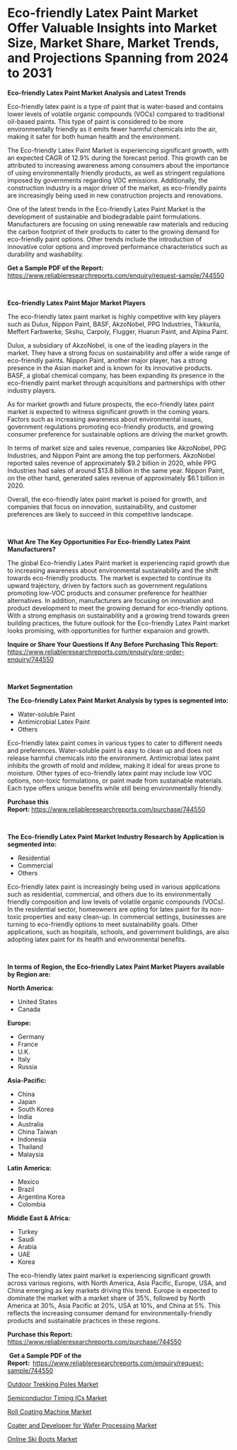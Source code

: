 <p><h1>Eco-friendly Latex Paint Market Offer Valuable Insights into Market Size, Market Share, Market Trends, and Projections Spanning from 2024 to 2031</h1></p><p><strong>Eco-friendly Latex Paint Market Analysis and Latest Trends</strong></p>
<p><p>Eco-friendly latex paint is a type of paint that is water-based and contains lower levels of volatile organic compounds (VOCs) compared to traditional oil-based paints. This type of paint is considered to be more environmentally friendly as it emits fewer harmful chemicals into the air, making it safer for both human health and the environment.</p><p>The Eco-friendly Latex Paint Market is experiencing significant growth, with an expected CAGR of 12.9% during the forecast period. This growth can be attributed to increasing awareness among consumers about the importance of using environmentally friendly products, as well as stringent regulations imposed by governments regarding VOC emissions. Additionally, the construction industry is a major driver of the market, as eco-friendly paints are increasingly being used in new construction projects and renovations.</p><p>One of the latest trends in the Eco-friendly Latex Paint Market is the development of sustainable and biodegradable paint formulations. Manufacturers are focusing on using renewable raw materials and reducing the carbon footprint of their products to cater to the growing demand for eco-friendly paint options. Other trends include the introduction of innovative color options and improved performance characteristics such as durability and washability.</p></p>
<p><strong>Get a Sample PDF of the Report:&nbsp;</strong> <a href="https://www.reliableresearchreports.com/enquiry/request-sample/744550">https://www.reliableresearchreports.com/enquiry/request-sample/744550</a></p>
<p>&nbsp;</p>
<p><strong>Eco-friendly Latex Paint Major Market Players</strong></p>
<p><p>The eco-friendly latex paint market is highly competitive with key players such as Dulux, Nippon Paint, BASF, AkzoNobel, PPG Industries, Tikkurila, Meffert Farbwerke, Skshu, Carpoly, Flugger, Huarun Paint, and Alpina Paint. </p><p>Dulux, a subsidiary of AkzoNobel, is one of the leading players in the market. They have a strong focus on sustainability and offer a wide range of eco-friendly paints. Nippon Paint, another major player, has a strong presence in the Asian market and is known for its innovative products. BASF, a global chemical company, has been expanding its presence in the eco-friendly paint market through acquisitions and partnerships with other industry players.</p><p>As for market growth and future prospects, the eco-friendly latex paint market is expected to witness significant growth in the coming years. Factors such as increasing awareness about environmental issues, government regulations promoting eco-friendly products, and growing consumer preference for sustainable options are driving the market growth.</p><p>In terms of market size and sales revenue, companies like AkzoNobel, PPG Industries, and Nippon Paint are among the top performers. AkzoNobel reported sales revenue of approximately $9.2 billion in 2020, while PPG Industries had sales of around $13.8 billion in the same year. Nippon Paint, on the other hand, generated sales revenue of approximately $6.1 billion in 2020.</p><p>Overall, the eco-friendly latex paint market is poised for growth, and companies that focus on innovation, sustainability, and customer preferences are likely to succeed in this competitive landscape.</p></p>
<p>&nbsp;</p>
<p><strong>What Are The Key Opportunities For Eco-friendly Latex Paint Manufacturers?</strong></p>
<p><p>The global Eco-friendly Latex Paint market is experiencing rapid growth due to increasing awareness about environmental sustainability and the shift towards eco-friendly products. The market is expected to continue its upward trajectory, driven by factors such as government regulations promoting low-VOC products and consumer preference for healthier alternatives. In addition, manufacturers are focusing on innovation and product development to meet the growing demand for eco-friendly options. With a strong emphasis on sustainability and a growing trend towards green building practices, the future outlook for the Eco-friendly Latex Paint market looks promising, with opportunities for further expansion and growth.</p></p>
<p><strong>Inquire or Share Your Questions If Any Before Purchasing This Report:</strong> <a href="https://www.reliableresearchreports.com/enquiry/pre-order-enquiry/744550">https://www.reliableresearchreports.com/enquiry/pre-order-enquiry/744550</a></p>
<p>&nbsp;</p>
<p><strong>Market Segmentation</strong></p>
<p><strong>The Eco-friendly Latex Paint Market Analysis by types is segmented into:</strong></p>
<p><ul><li>Water-soluble Paint</li><li>Antimicrobial Latex Paint</li><li>Others</li></ul></p>
<p><p>Eco-friendly latex paint comes in various types to cater to different needs and preferences. Water-soluble paint is easy to clean up and does not release harmful chemicals into the environment. Antimicrobial latex paint inhibits the growth of mold and mildew, making it ideal for areas prone to moisture. Other types of eco-friendly latex paint may include low VOC options, non-toxic formulations, or paint made from sustainable materials. Each type offers unique benefits while still being environmentally friendly.</p></p>
<p><strong>Purchase this Report:&nbsp;</strong><a href="https://www.reliableresearchreports.com/purchase/744550">https://www.reliableresearchreports.com/purchase/744550</a></p>
<p>&nbsp;</p>
<p><strong>The Eco-friendly Latex Paint Market Industry Research by Application is segmented into:</strong></p>
<p><ul><li>Residential</li><li>Commercial</li><li>Others</li></ul></p>
<p><p>Eco-friendly latex paint is increasingly being used in various applications such as residential, commercial, and others due to its environmentally friendly composition and low levels of volatile organic compounds (VOCs). In the residential sector, homeowners are opting for latex paint for its non-toxic properties and easy clean-up. In commercial settings, businesses are turning to eco-friendly options to meet sustainability goals. Other applications, such as hospitals, schools, and government buildings, are also adopting latex paint for its health and environmental benefits.</p></p>
<p>&nbsp;</p>
<p><strong>In terms of Region, the Eco-friendly Latex Paint Market Players available by Region are:</strong></p>
<p>
    <p> <strong> North America: </strong>
        <ul>
            <li>United States</li>
            <li>Canada</li>
        </ul>
        </p> 
    <p> <strong> Europe: </strong>
        <ul>
            <li>Germany</li>
            <li>France</li>
            <li>U.K.</li>
            <li>Italy</li>
            <li>Russia</li>
        </ul>
        </p> 
    <p> <strong> Asia-Pacific: </strong>
        <ul>
            <li>China</li>
            <li>Japan</li>
            <li>South Korea</li>
            <li>India</li>
            <li>Australia</li>
            <li>China Taiwan</li>
            <li>Indonesia</li>
            <li>Thailand</li>
            <li>Malaysia</li>
        </ul>
        </p> 
    <p> <strong> Latin America: </strong>
        <ul>
            <li>Mexico</li>
            <li>Brazil</li>
            <li>Argentina Korea</li>
            <li>Colombia</li>
        </ul>
        </p> 
    <p> <strong> Middle East & Africa: </strong>
        <ul>
            <li>Turkey</li>
            <li>Saudi</li>
            <li>Arabia</li>
            <li>UAE</li>
            <li>Korea</li>
        </ul>
    </p>
    </p>
<p><p>The eco-friendly latex paint market is experiencing significant growth across various regions, with North America, Asia Pacific, Europe, USA, and China emerging as key markets driving this trend. Europe is expected to dominate the market with a market share of 35%, followed by North America at 30%, Asia Pacific at 20%, USA at 10%, and China at 5%. This reflects the increasing consumer demand for environmentally-friendly products and sustainable practices in these regions.</p></p>
<p><strong>Purchase this Report: </strong><a href="https://www.reliableresearchreports.com/purchase/744550">https://www.reliableresearchreports.com/purchase/744550</a></p>
<p>&nbsp;<strong>Get a Sample PDF of the Report:&nbsp;&nbsp;</strong><a href="https://www.reliableresearchreports.com/enquiry/request-sample/744550">https://www.reliableresearchreports.com/enquiry/request-sample/744550</a></p>
<p><strong></strong></p>
<p><p><a href="https://flame-sidecar-702.notion.site/Outdoor-Trekking-Poles-Market-Size-Focuses-on-Market-Dynamics-In-Depth-Analysis-and-Future-Projecti-0255fc1d7eb04c6582354cfcf85d0200">Outdoor Trekking Poles Market</a></p><p><a href="https://view.publitas.com/reportprime-1/semiconductor-timing-ics-market-challenges-opportunities-and-growth-drivers-and-major-market-players-forecasted-for-period-from-2024-2031/">Semiconductor Timing ICs Market</a></p><p><a href="https://pretty-mail-caf.notion.site/Roll-Coating-Machine-Market-Size-Evaluating-its-Market-Trends-Growth-and-Projections-2024-2031-60f4b764042a4f67a55785f291b46f88">Roll Coating Machine Market</a></p><p><a href="https://view.publitas.com/reportprime-1/coater-and-developer-for-wafer-processing-market-research-report-provides-critical-insights-that-can-help-shape-business-development-and-investment-strategies/">Coater and Developer for Wafer Processing Market</a></p><p><a href="https://full-wildebeest-80b.notion.site/Online-Ski-Boots-Market-Size-Evaluating-its-Market-Trends-Growth-and-Projections-2024-2031-142cd5a74e654a638a515a76060e8ecf">Online Ski Boots Market</a></p></p>